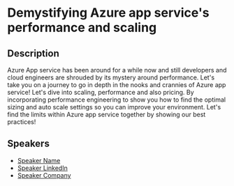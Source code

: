 # Demystifying Azure app service's performance and scaling

## Description

Azure App service has been around for a while now and still developers and cloud engineers are shrouded by its mystery around  performance. Let's take you on a journey to go in depth in the nooks and crannies of Azure app service! Let's dive into scaling, performance and also pricing. By incorporating performance engineering to show you how to find the optimal sizing and auto scale settings so you can improve your environment. Let's find the limits within Azure app service together by showing our best practices!

## Speakers

- [Speaker Name](https://x.com/speaker_x_handle)
- [Speaker LinkedIn](https://linkedin.com/in/speaker_linkedin_handle)
- [Speaker Company](https://speaker_company_url)
